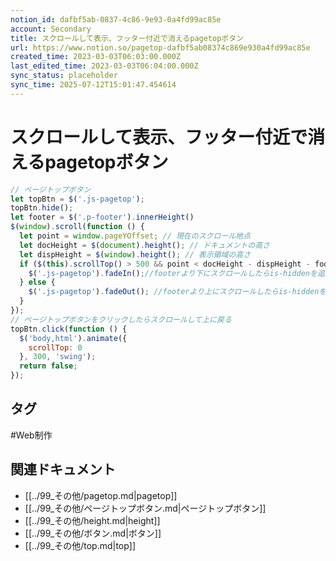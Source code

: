```yaml
---
notion_id: dafbf5ab-0837-4c86-9e93-0a4fd99ac85e
account: Secondary
title: スクロールして表示、フッター付近で消えるpagetopボタン
url: https://www.notion.so/pagetop-dafbf5ab08374c869e930a4fd99ac85e
created_time: 2023-03-03T06:03:00.000Z
last_edited_time: 2023-03-03T06:04:00.000Z
sync_status: placeholder
sync_time: 2025-07-12T15:01:47.454614
---
```

# スクロールして表示、フッター付近で消えるpagetopボタン

```javascript
// ページトップボタン
let topBtn = $('.js-pagetop');
topBtn.hide();
let footer = $('.p-footer').innerHeight()
$(window).scroll(function () {
  let point = window.pageYOffset; // 現在のスクロール地点 
  let docHeight = $(document).height(); // ドキュメントの高さ
  let dispHeight = $(window).height(); // 表示領域の高さ
  if ($(this).scrollTop() > 500 && point < docHeight - dispHeight - footer + 150) { // スクロール地点>ドキュメントの高さ-表示領域-footerの高さ
    $('.js-pagetop').fadeIn();//footerより下にスクロールしたらis-hiddenを追加
  } else {
    $('.js-pagetop').fadeOut(); //footerより上にスクロールしたらis-hiddenを削除
  }
});
// ページトップボタンをクリックしたらスクロールして上に戻る
topBtn.click(function () {
  $('body,html').animate({
    scrollTop: 0
  }, 300, 'swing');
  return false;
});
```

## タグ

#Web制作 

## 関連ドキュメント

- [[../99_その他/pagetop.md|pagetop]]
- [[../99_その他/ページトップボタン.md|ページトップボタン]]
- [[../99_その他/height.md|height]]
- [[../99_その他/ボタン.md|ボタン]]
- [[../99_その他/top.md|top]]
